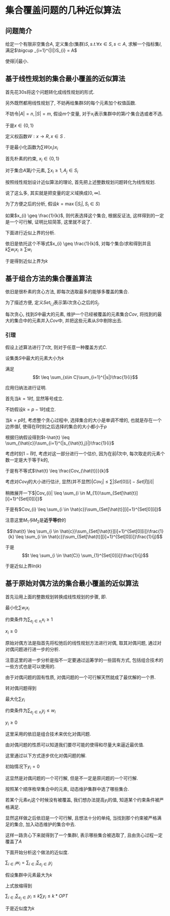 # 集合覆盖问题的几种近似算法

## 问题简介

给定一个有限非空集合$A$, 定义集合(集群)$S, s.t.\forall x\in S, s \subset A$, 求解一个指标集$I$, 满足$\bigcup _{i=1}^{|I|}S_{i} = A$

使得$|I|$最小.

## 基于线性规划的集合最小覆盖的近似算法

首先花30s将这个问题转化成线性规划的形式.

另外既然都用线性规划了, 不妨再给集群$S$的每个元素加个权值函数.

不妨令$|A| = n, |S| = m$, 假设$m$个变量, 对于$x_{i}$表示集群中的第$i$个集合选或者不选.

于是$x \in \{0,1\}$

定义权函数$W: x \rightarrow R, x\in S$ .

于是最小化函数为$\sum W(x_{i})x_{i}$

首先朴素的约束, $x_{i} \in \{0,1\}$

对于集合$A$第$j$个元素, $\sum x_{i} \geq 1 , A_{j} \in S_{i}$

按照线性规划设计近似算法的理论, 首先把上述整数规划问题转化为线性规划.

说了这么多, 其实就是把变量的定义域换成$[0, \infty]$.

为了方便之后的分析, 假设$k = \max(|S_{i}|,S_{i} \in S)$

如果$x_{i} \geq \frac{1}{k}$, 则代表选择这个集合, 根据反证法, 这样得到的一定是一个可行解, 证明比较简答, 这里就不说了.

下面进行近似上界的分析.

依旧是依托这个不等式$x_{i} \geq \frac{1}{k}$, 对每个集合$i$求和得到并且$k\sum w_{i}x_{i} \geq \sum w_{i}$

于是得到近似上界为$k$

## 基于组合方法的集合覆盖算法

依旧是很朴素的贪心方法, 即每次选取最多的能够多覆盖的集合.

为了描述方便, 定义$Set_{i,j}$表示第$i$次贪心之后的$S_{j}$.

每次贪心, 找到$S$中最大的元素, 维护一个已经被覆盖的元素集合$Cov$, 将找到的最大的集合中的元素并入$Cov$中, 并把这些元素从$S$中剔除出去.

### 引理

假设上述算法进行了$t$次, 则对于任意一种覆盖方式$C$.

设集类$S$中最大的元素大小为$k$

满足$$t \leq \sum_{s\in C}\sum_{i=1}^{|s|}\frac{1}{i}$$

应用归纳法进行证明.

首先当$k=1$时, 显然等号成立.

不妨假设$k=p-1$时成立.

当$k=p$时, 考虑整个贪心过程中, 选择集合的大小是单调不增的, 也就是存在一个边界值$\hat{t}$, 使得在$\hat{t}$时刻之后选择的集合的大小都小于$p$

根据归纳假设得到$t-\hat{t} \leq \sum_{\hat{c}}\sum_{i=1}^{|s_{\hat{t},j}|}\frac{1}{i}$

考虑时刻$1-\hat{t}$时, 考虑对这一部分进行一个估价, 因为在前$\hat{t}$次中, 每次取走的元素个数一定是大于等于$k$的, 

于是有不等式$\hat{t} \leq \frac{Cov_{\hat{t}}}{k}$

考虑对$Cov_{\hat{t}}$的大小进行估计, 显然(并不显然)$|Cov_{i}| \leq \sum |Set[0][i] - Set[\hat{t}][i]|$

稍微展开一下$|Cov_{i}| \leq \sum_{i \in M_{1}}\sum_{Set[\hat{t}][i]+1}^{Set[0][i]}$

于是有$Cov_{i} \leq \sum_{i \in \hat{c}}\sum_{Set[\hat{t}][i]+1}^{Set[0][i]}$

注意这里$M_{1} 与 M_{2}$是**近乎等价**的

$$\hat{t} \leq \sum_{i \in \hat{c}}\sum_{Set[\hat{t}][i]+1}^{Set[0][i]}\frac{1}{k} \leq \sum_{i \in \hat{c}}\sum_{Set[\hat{t}][i]+1}^{Set[0][i]}\frac{1}{j}$$

于是$$t \leq \sum_{i \in \hat{C}} \sum_{1}^{Set[0][i]}\frac{1}{j}$$

于是近似上界$ln(k)$

## 基于原始对偶方法的集合最小覆盖的近似算法

首先沿用上面的整数规划转换成线性规划的步骤, 即.

最小化$\sum w_{i}x_{i}$

约束条件为$\sum_{e_{j} \in x_{i}}x_{i} \geq 1$

$x_{i}\geq 0$

原始对偶方法是指首先将松弛后的线性规划方法进行对偶, 取其对偶问题, 通过对对偶问题进行进一步的分析.

注意这里的进一步分析是指不一定要通过运筹学的一些固有方式, 包括组合技术的一些方式也是可以使用的.

由于对偶问题的固有性质, 对偶问题的一个可行解天然就成了最优解的一个界.

转对偶问题得到

最大化$\sum{y_i}$

约束条件为$\sum_{e_{j} \in x_{i}}y_{j} \leq w_{i}$

$y_{i} \geq 0$

这里采用的依旧是组合技术来优化对偶问题.

由对偶问题的性质可以知道我们要尽可能的使得和尽量大来逼近最优值.

这里通过以下方式逐步优化对偶问题的解.

初始情况下$y_{i} = 0$

这显然是对偶问题的一个可行解, 但是不一定是原问题的一个可行解.

按照某个顺序枚举集合中的元素, 动态维护集群中选了哪些集合.

若某个元素$e_{i}$这个时候没有被覆盖, 我们想办法提高$y_{i}$的值, 知道某个约束条件被严格满足.

显然这样做之后依旧是一个可行解, 且想法十分的单纯, 当找到那个约束被严格满足的集合, 加入动态维护的集合中去.

这样一路贪心下来就得到了一个集群$I$, 表示哪些集合被选取了, 且由贪心过程一定覆盖了$A$

 下面开始分析这个做法的近似度.

$\sum_{i\in I} w_{i} = \sum_{i \in I} \sum_{e_{j} \in i}y_{j}$

假设集群中元素最大为$k$

上式放缩得到

$\sum_{i \in I}\sum_{e_{j} \in i} y_{i} \leq k\sum{y_i} \leq k*OPT$

于是近似度为$k$















